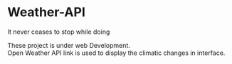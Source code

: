 # Weather-API
It never ceases to stop while doing

These project is under web Development.
<br>
Open Weather API link is used to display the climatic changes in interface.

